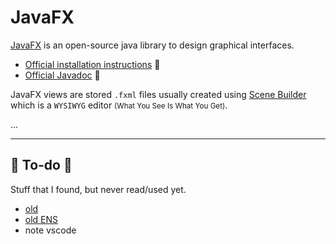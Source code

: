 # JavaFX

<div class="row row-cols-md-2"><div>

[JavaFX](https://openjfx.io/) is an open-source java library to design graphical interfaces.

* [Official installation instructions](https://openjfx.io/openjfx-docs/) 🚀
* [Official Javadoc](https://openjfx.io/javadoc/20/) 🌿

JavaFX views are stored `.fxml` files usually created using [Scene Builder](https://gluonhq.com/products/scene-builder/) which is a `WYSIWYG` editor <small>(What You See Is What You Get)</small>.
</div><div>

...
</div></div>

<hr class="sep-both">

## 👻 To-do 👻

Stuff that I found, but never read/used yet.

<div class="row row-cols-md-2"><div>

* [old](_old.md)
* [old ENS](_f/index.md)
* note vscode
</div><div>


</div></div>